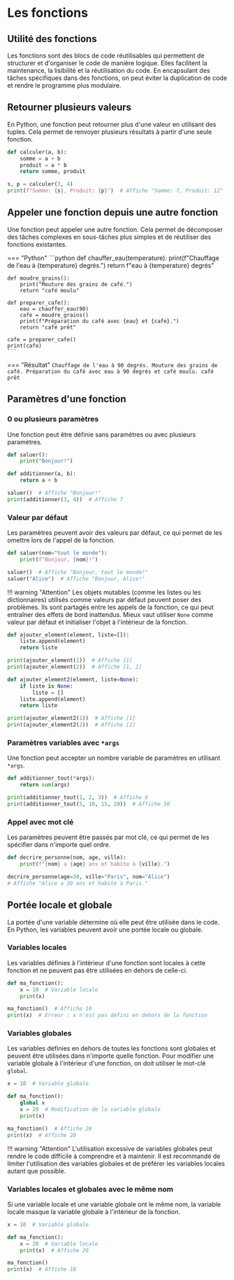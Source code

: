 # Les fonctions

## Utilité des fonctions
Les fonctions sont des blocs de code réutilisables qui permettent de structurer et d'organiser le code de manière logique. Elles facilitent la maintenance, la lisibilité et la réutilisation du code. En encapsulant des tâches spécifiques dans des fonctions, on peut éviter la duplication de code et rendre le programme plus modulaire.

## Retourner plusieurs valeurs
En Python, une fonction peut retourner plus d'une valeur en utilisant des tuples. Cela permet de renvoyer plusieurs résultats à partir d'une seule fonction.

```python
def calculer(a, b):
    somme = a + b
    produit = a * b
    return somme, produit

s, p = calculer(3, 4)
print(f"Somme: {s}, Produit: {p}")  # Affiche "Somme: 7, Produit: 12"
```

## Appeler une fonction depuis une autre fonction
Une fonction peut appeler une autre fonction. Cela permet de décomposer des tâches complexes en sous-tâches plus simples et de réutiliser des fonctions existantes.

=== "Python"
    ```python
    def chauffer_eau(temperature):
        print(f"Chauffage de l'eau à {temperature} degrés.")
        return f"eau à {temperature} degrés"

    def moudre_grains():
        print("Mouture des grains de café.")
        return "café moulu"

    def preparer_cafe():
        eau = chauffer_eau(90)
        cafe = moudre_grains()
        print(f"Préparation du café avec {eau} et {cafe}.")
        return "café prêt"

    cafe = preparer_cafe()
    print(cafe)
    ```
=== "Résultat"
    ```
    Chauffage de l'eau à 90 degrés.
    Mouture des grains de café.
    Préparation du café avec eau à 90 degrés et café moulu.
    café prêt
    ```

## Paramètres d'une fonction

### 0 ou plusieurs paramètres
Une fonction peut être définie sans paramètres ou avec plusieurs paramètres. 

```python
def saluer():
    print("Bonjour!")

def additionner(a, b):
    return a + b

saluer()  # Affiche "Bonjour!"
print(additionner(3, 4))  # Affiche 7
```

### Valeur par défaut
Les paramètres peuvent avoir des valeurs par défaut, ce qui permet de les omettre lors de l'appel de la fonction.

```python
def saluer(nom="tout le monde"):
    print(f"Bonjour, {nom}!")

saluer()  # Affiche "Bonjour, tout le monde!"
saluer("Alice")  # Affiche "Bonjour, Alice!"
```

!!! warning "Attention"
    Les objets mutables (comme les listes ou les dictionnaires) utilisés comme valeurs par défaut peuvent poser des problèmes. Ils sont partagés entre les appels de la fonction, ce qui peut entraîner des effets de bord inattendus.
    Mieux vaut utiliser `None` comme valeur par défaut et initialiser l'objet à l'intérieur de la fonction.

```python linenums="1"
def ajouter_element(element, liste=[]):
    liste.append(element)
    return liste

print(ajouter_element(1))  # Affiche [1]
print(ajouter_element(2))  # Affiche [1, 2]

def ajouter_element2(element, liste=None):
    if liste is None:
        liste = []
    liste.append(element)
    return liste

print(ajouter_element2(1))  # Affiche [1]
print(ajouter_element2(2))  # Affiche [2]
```

### Paramètres variables avec `*args`
Une fonction peut accepter un nombre variable de paramètres en utilisant `*args`.

```python
def additionner_tout(*args):
    return sum(args)

print(additionner_tout(1, 2, 3))  # Affiche 6
print(additionner_tout(5, 10, 15, 20))  # Affiche 50
```

### Appel avec mot clé
Les paramètres peuvent être passés par mot clé, ce qui permet de les spécifier dans n'importe quel ordre.

```python
def decrire_personne(nom, age, ville):
    print(f"{nom} a {age} ans et habite à {ville}.")

decrire_personne(age=30, ville="Paris", nom="Alice")
# Affiche "Alice a 30 ans et habite à Paris."
```

## Portée locale et globale
La portée d'une variable détermine où elle peut être utilisée dans le code. En
Python, les variables peuvent avoir une portée locale ou globale.

### Variables locales
Les variables définies à l'intérieur d'une fonction sont locales à cette
fonction et ne peuvent pas être utilisées en dehors de celle-ci.

```python
def ma_fonction():
    x = 10  # Variable locale
    print(x)

ma_fonction()  # Affiche 10
print(x)  # Erreur : x n'est pas défini en dehors de la fonction
```

### Variables globales
Les variables définies en dehors de toutes les fonctions sont globales et
peuvent être utilisées dans n'importe quelle fonction. Pour modifier une
variable globale à l'intérieur d'une fonction, on doit utiliser le mot-clé
`global`.

```python
x = 10  # Variable globale

def ma_fonction():
    global x
    x = 20  # Modification de la variable globale
    print(x)

ma_fonction()  # Affiche 20
print(x)  # Affiche 20
```

!!! warning "Attention"
    L'utilisation excessive de variables globales peut rendre le code difficile à comprendre et à maintenir. Il est recommandé de limiter l'utilisation des variables globales et de préférer les variables locales autant que possible.

### Variables locales et globales avec le même nom
Si une variable locale et une variable globale ont le même nom, la variable
locale masque la variable globale à l'intérieur de la fonction.

```python
x = 10  # Variable globale

def ma_fonction():
    x = 20  # Variable locale
    print(x)  # Affiche 20

ma_fonction()
print(x)  # Affiche 10
```
